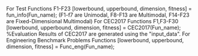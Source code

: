 For Test Functions F1-F23 [lowerbound, upperbound, dimension, fitness] = fun_info(Fun_name); (F1-f7 are Unimodal, F8-F13 are Multimodal, F14-F23 are Fixed-Dimensional Multimodal)
For CEC2017 Functions F1,F3-F30 [lowerbound, upperbound, dimension, fitness] = CEC2017(Fun_name); %Evaluation Results of CEC2017 are generated using the "input_data".
For Engineering Benchmark Problems Functions  [lowerbound, upperbound, dimension, fitness] = Func_eng(Fun_name);
